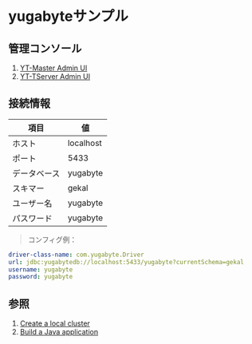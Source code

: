 # yugabyteサンプル

## 管理コンソール

1. [YT-Master Admin UI](http://127.0.0.1:7000/)
2. [YT-TServer Admin UI](http://127.0.0.1:9000)

## 接続情報

| 項目         | 値        |
| ------------ | --------- |
| ホスト       | localhost |
| ポート       | 5433      |
| データベース | yugabyte  |
| スキマー     | gekal     |
| ユーザー名   | yugabyte  |
| パスワード   | yugabyte  |

> コンフィグ例：

```yaml
driver-class-name: com.yugabyte.Driver
url: jdbc:yugabytedb://localhost:5433/yugabyte?currentSchema=gekal
username: yugabyte
password: yugabyte
```

## 参照

1. [Create a local cluster](https://docs.yugabyte.com/preview/quick-start/create-local-cluster/docker/)
2. [Build a Java application](https://docs.yugabyte.com/preview/quick-start/build-apps/java/ysql-jdbc/)
